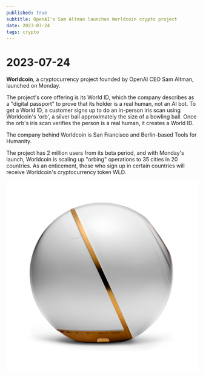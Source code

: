 ```yaml
---
published: true
subtitle: OpenAI's Sam Altman launches Worldcoin crypto project
date: 2023-07-24
tags: crypto
---
```


# 2023-07-24

**Worldcoin**, a cryptocurrency project founded by OpenAI CEO Sam Altman, launched on Monday.

The project's core offering is its World ID, which the company describes as a "digital passport" to prove that its holder is a real human, not an AI bot. To get a World ID, a customer signs up to do an in-person iris scan using Worldcoin's 'orb', a silver ball approximately the size of a bowling ball. Once the orb's iris scan verifies the person is a real human, it creates a World ID.

The company behind Worldcoin is San Francisco and Berlin-based Tools for Humanity.

The project has 2 million users from its beta period, and with Monday's launch, Worldcoin is scaling up "orbing" operations to 35 cities in 20 countries. As an enticement, those who sign up in certain countries will receive Worldcoin's cryptocurrency token WLD.

![worldcoin](/images/worldcoin.png)